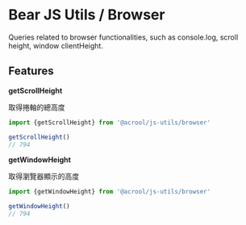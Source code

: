 # Bear JS Utils / Browser

<p>
    Queries related to browser functionalities, such as console.log, scroll height, window clientHeight.
</p>



## Features

**getScrollHeight**

取得捲軸的總高度

```ts
import {getScrollHeight} from '@acrool/js-utils/browser'

getScrollHeight()
// 794
```

**getWindowHeight**

取得瀏覽器顯示的高度

```ts
import {getWindowHeight} from '@acrool/js-utils/browser'

getWindowHeight()
// 794
```